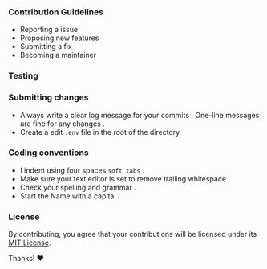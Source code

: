 ### Contribution Guidelines
- Reporting a issue
- Proposing new features
- Submitting a fix
- Becoming a maintainer

### Testing
 
### Submitting changes
- Always write a clear log message for your commits . One-line messages are fine for any changes .
- Create a edit `.env` file in the root of the directory

### Coding conventions
- I indent using four spaces `soft tabs` .
- Make sure your text editor is set to remove trailing whitespace .
- Check your spelling and grammar .
- Start the Name with a capital .

### License
By contributing, you agree that your contributions will be licensed under its [MIT License](./LICENSE).


Thanks! ❤️
